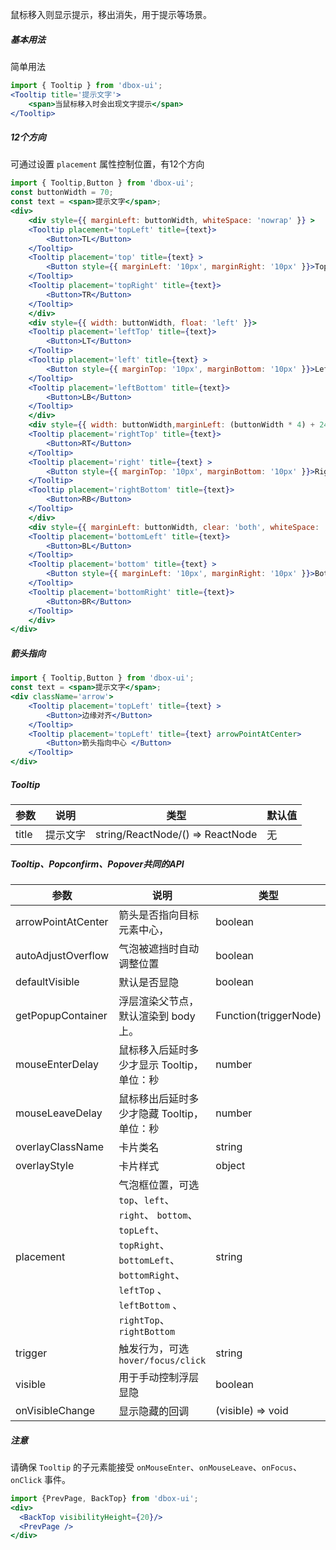 
鼠标移入则显示提示，移出消失，用于提示等场景。

##### **基本用法**
简单用法
```jsx
import { Tooltip } from 'dbox-ui';
<Tooltip title='提示文字'>
    <span>当鼠标移入时会出现文字提示</span>
</Tooltip>
```

##### **12个方向**
可通过设置 `placement` 属性控制位置，有12个方向
```jsx
import { Tooltip,Button } from 'dbox-ui';
const buttonWidth = 70;
const text = <span>提示文字</span>;
<div>
    <div style={{ marginLeft: buttonWidth, whiteSpace: 'nowrap' }} >
    <Tooltip placement='topLeft' title={text}>
        <Button>TL</Button>
    </Tooltip>
    <Tooltip placement='top' title={text} >
        <Button style={{ marginLeft: '10px', marginRight: '10px' }}>Top</Button>
    </Tooltip>
    <Tooltip placement='topRight' title={text}>
        <Button>TR</Button>
    </Tooltip>
    </div>
    <div style={{ width: buttonWidth, float: 'left' }}>
    <Tooltip placement='leftTop' title={text}>
        <Button>LT</Button>
    </Tooltip>
    <Tooltip placement='left' title={text} >
        <Button style={{ marginTop: '10px', marginBottom: '10px' }}>Left</Button>
    </Tooltip>
    <Tooltip placement='leftBottom' title={text}>
        <Button>LB</Button>
    </Tooltip>
    </div>
    <div style={{ width: buttonWidth,marginLeft: (buttonWidth * 4) + 24 }}>
    <Tooltip placement='rightTop' title={text}>
        <Button>RT</Button>
    </Tooltip>
    <Tooltip placement='right' title={text} >
        <Button style={{ marginTop: '10px', marginBottom: '10px' }}>Right</Button>
    </Tooltip>
    <Tooltip placement='rightBottom' title={text}>
        <Button>RB</Button>
    </Tooltip>
    </div>
    <div style={{ marginLeft: buttonWidth, clear: 'both', whiteSpace: 'nowrap' }}>
    <Tooltip placement='bottomLeft' title={text}>
        <Button>BL</Button>
    </Tooltip>
    <Tooltip placement='bottom' title={text} >
        <Button style={{ marginLeft: '10px', marginRight: '10px' }}>Bottom</Button>
    </Tooltip>
    <Tooltip placement='bottomRight' title={text}>
        <Button>BR</Button>
    </Tooltip>
    </div>
</div>
```

##### **箭头指向**
```jsx
import { Tooltip,Button } from 'dbox-ui';
const text = <span>提示文字</span>;
<div className='arrow'>
    <Tooltip placement='topLeft' title={text} >
        <Button>边缘对齐</Button>
    </Tooltip>
    <Tooltip placement='topLeft' title={text} arrowPointAtCenter>
        <Button>箭头指向中心 </Button>
    </Tooltip>
</div>
```

##### **Tooltip**

| 参数 | 说明 | 类型 | 默认值 |
| --- | --- | --- | --- |
| title | 提示文字 | string/ReactNode/() => ReactNode | 无 |

##### **Tooltip、Popconfirm、Popover共同的API**

| 参数 | 说明 | 类型 | 默认值 |
| --- | --- | --- | --- |
| arrowPointAtCenter | 箭头是否指向目标元素中心，| boolean | `false` |
| autoAdjustOverflow | 气泡被遮挡时自动调整位置 | boolean | `true` |
| defaultVisible | 默认是否显隐 | boolean | false |
| getPopupContainer | 浮层渲染父节点，默认渲染到 body 上。| Function(triggerNode) | () => document.body |
| mouseEnterDelay | 鼠标移入后延时多少才显示 Tooltip，单位：秒 | number | 0 |
| mouseLeaveDelay | 鼠标移出后延时多少才隐藏 Tooltip，单位：秒 | number | 0.1 |
| overlayClassName | 卡片类名 | string | 无 |
| overlayStyle | 卡片样式 | object | 无 |
| placement | 气泡框位置，可选 `top`、`left`、 `right`、 `bottom`、 `topLeft`、 `topRight`、 `bottomLeft`、 `bottomRight`、 `leftTop` 、`leftBottom` 、`rightTop`、 `rightBottom` | string | top |
| trigger | 触发行为，可选 `hover/focus/click` | string | hover |
| visible | 用于手动控制浮层显隐 | boolean | false |
| onVisibleChange | 显示隐藏的回调 | (visible) => void | 无 |


##### **注意**

请确保 `Tooltip` 的子元素能接受 `onMouseEnter`、`onMouseLeave`、`onFocus`、`onClick` 事件。


```jsx noeditor
import {PrevPage, BackTop} from 'dbox-ui';
<div>
  <BackTop visibilityHeight={20}/>
  <PrevPage />
</div>
```

